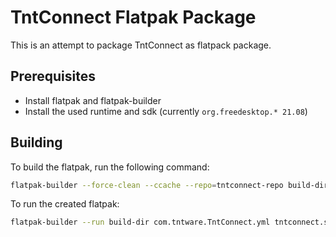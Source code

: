 # TntConnect Flatpak Package

This is an attempt to package TntConnect as flatpack package.

## Prerequisites

- Install flatpak and flatpak-builder
- Install the used runtime and sdk (currently `org.freedesktop.* 21.08`)

## Building

To build the flatpak, run the following command:

```bash
flatpak-builder --force-clean --ccache --repo=tntconnect-repo build-dir com.tntware.TntConnect.yml
```

To run the created flatpak:

```bash
flatpak-builder --run build-dir com.tntware.TntConnect.yml tntconnect.sh
```
